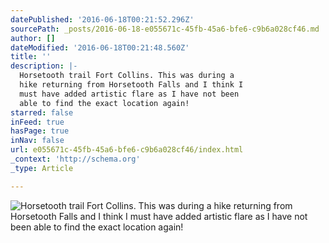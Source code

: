 ```yaml
---
datePublished: '2016-06-18T00:21:52.296Z'
sourcePath: _posts/2016-06-18-e055671c-45fb-45a6-bfe6-c9b6a028cf46.md
author: []
dateModified: '2016-06-18T00:21:48.560Z'
title: ''
description: |-
  Horsetooth trail Fort Collins. This was during a 
  hike returning from Horsetooth Falls and I think I 
  must have added artistic flare as I have not been 
  able to find the exact location again! 
starred: false
inFeed: true
hasPage: true
inNav: false
url: e055671c-45fb-45a6-bfe6-c9b6a028cf46/index.html
_context: 'http://schema.org'
_type: Article

---
```

![Horsetooth trail Fort Collins. This was during a 
hike returning from Horsetooth Falls and I think I 
must have added artistic flare as I have not been 
able to find the exact location again! ](https://the-grid-user-content.s3-us-west-2.amazonaws.com/baee0af4-1f69-40c0-ac04-df6108ebe6da.jpg)